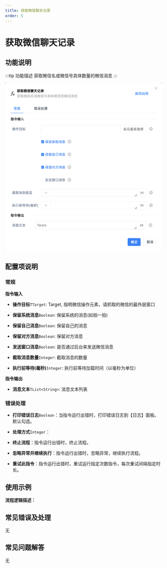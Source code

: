 ```yaml
---
title: 获取微信聊天记录
order: 5
---
```


# 获取微信聊天记录

## 功能说明

:::tip 功能描述
获取微信名或微信号具体数量的微信消息
:::

![获取微信聊天记录](../../../assets/获取微信聊天记录_command.png)

## 配置项说明

### 常规

**指令输入**

- **操作目标**`TTarget`: Target, 指明微信操作元素，请抓取的微信的最外层窗口

- **保留系统消息**`Boolean`: 保留系统的消息(如拍一拍)

- **保留自己消息**`Boolean`: 保留自己的消息

- **保留对方消息**`Boolean`: 保留对方消息

- **发送窗口消息**`Boolean`: 是否通过后台来发送微信消息

- **截取消息数量**`Integer`: 截取消息的数量

- **执行前等待(毫秒)**`Integer`: 执行前等待加载时间（以毫秒为单位）


**指令输出**

- **消息文本**`TList<String>`: 消息文本列表

### 错误处理

- **打印错误日志**`Boolean`：当指令运行出错时，打印错误日志到【日志】面板。默认勾选。

- **处理方式**`Integer`：

 - **终止流程**：指令运行出错时，终止流程。

 - **忽略异常并继续执行**：指令运行出错时，忽略异常，继续执行流程。

 - **重试此指令**：指令运行出错时，重试运行指定次数指令，每次重试间隔指定时长。

## 使用示例

**流程逻辑描述：** 

## 常见错误及处理

无

## 常见问题解答

无

